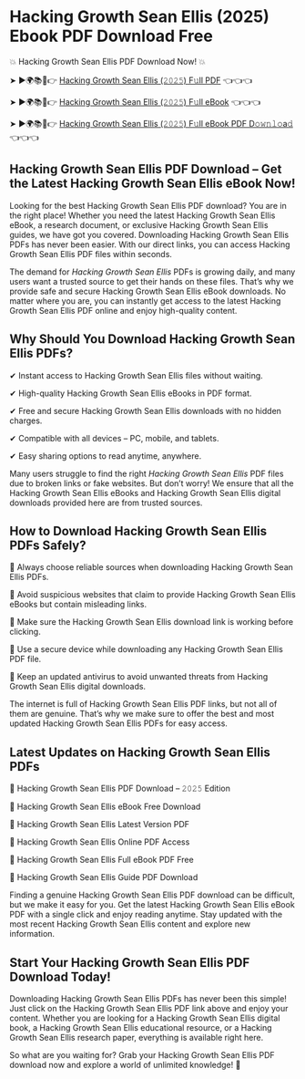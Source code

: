 # Hacking Growth Sean Ellis (2025) Ebook PDF Download Free

💥 Hacking Growth Sean Ellis PDF Download Now! 💥

➤ ►🌍📚📱👉 [Hacking Growth Sean Ellis (𝟸𝟶𝟸𝟻) F𝚞ll PDF](https://getpdf.xyz/hacking-growth-sean-ellis) 👈👈👈


➤ ►🌍📚📱👉 [Hacking Growth Sean Ellis (𝟸𝟶𝟸𝟻) F𝚞ll eBook](https://getpdf.xyz/hacking-growth-sean-ellis) 👈👈👈


➤ ►🌍📚📱👉 [Hacking Growth Sean Ellis (𝟸𝟶𝟸𝟻) F𝚞ll eBook PDF D𝚘𝚠𝚗𝚕𝚘a𝚍](https://getpdf.xyz/hacking-growth-sean-ellis) 👈👈👈


## Hacking Growth Sean Ellis PDF Download – Get the Latest Hacking Growth Sean Ellis eBook Now!

Looking for the best Hacking Growth Sean Ellis PDF download? You are in the right place! Whether you need the latest Hacking Growth Sean Ellis eBook, a research document, or exclusive Hacking Growth Sean Ellis guides, we have got you covered. Downloading Hacking Growth Sean Ellis PDFs has never been easier. With our direct links, you can access Hacking Growth Sean Ellis PDF files within seconds.

The demand for *Hacking Growth Sean Ellis* PDFs is growing daily, and many users want a trusted source to get their hands on these files. That’s why we provide safe and secure Hacking Growth Sean Ellis eBook downloads. No matter where you are, you can instantly get access to the latest Hacking Growth Sean Ellis PDF online and enjoy high-quality content.

## Why Should You Download Hacking Growth Sean Ellis PDFs?

✔ Instant access to Hacking Growth Sean Ellis files without waiting.

✔ High-quality Hacking Growth Sean Ellis eBooks in PDF format.

✔ Free and secure Hacking Growth Sean Ellis downloads with no hidden charges.

✔ Compatible with all devices – PC, mobile, and tablets.

✔ Easy sharing options to read anytime, anywhere.

Many users struggle to find the right *Hacking Growth Sean Ellis* PDF files due to broken links or fake websites. But don’t worry! We ensure that all the Hacking Growth Sean Ellis eBooks and Hacking Growth Sean Ellis digital downloads provided here are from trusted sources.

## How to Download Hacking Growth Sean Ellis PDFs Safely?

📌 Always choose reliable sources when downloading Hacking Growth Sean Ellis PDFs.

📌 Avoid suspicious websites that claim to provide Hacking Growth Sean Ellis eBooks but contain misleading links.

📌 Make sure the Hacking Growth Sean Ellis download link is working before clicking.

📌 Use a secure device while downloading any Hacking Growth Sean Ellis PDF file.

📌 Keep an updated antivirus to avoid unwanted threats from Hacking Growth Sean Ellis digital downloads.

The internet is full of Hacking Growth Sean Ellis PDF links, but not all of them are genuine. That’s why we make sure to offer the best and most updated Hacking Growth Sean Ellis PDFs for easy access.

## Latest Updates on Hacking Growth Sean Ellis PDFs

🔹 Hacking Growth Sean Ellis PDF Download – 𝟸𝟶𝟸𝟻 Edition

🔹 Hacking Growth Sean Ellis eBook Free Download

🔹 Hacking Growth Sean Ellis Latest Version PDF

🔹 Hacking Growth Sean Ellis Online PDF Access

🔹 Hacking Growth Sean Ellis Full eBook PDF Free

🔹 Hacking Growth Sean Ellis Guide PDF Download

Finding a genuine Hacking Growth Sean Ellis PDF download can be difficult, but we make it easy for you. Get the latest Hacking Growth Sean Ellis eBook PDF with a single click and enjoy reading anytime. Stay updated with the most recent Hacking Growth Sean Ellis content and explore new information.

## Start Your Hacking Growth Sean Ellis PDF Download Today!

Downloading Hacking Growth Sean Ellis PDFs has never been this simple! Just click on the Hacking Growth Sean Ellis PDF link above and enjoy your content. Whether you are looking for a Hacking Growth Sean Ellis digital book, a Hacking Growth Sean Ellis educational resource, or a Hacking Growth Sean Ellis research paper, everything is available right here.

So what are you waiting for? Grab your Hacking Growth Sean Ellis PDF download now and explore a world of unlimited knowledge! 🚀